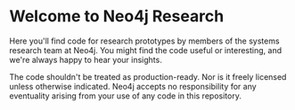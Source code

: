 # Welcome to Neo4j Research

Here you'll find code for research prototypes by members of the systems research team at Neo4j. You might find the code useful or interesting, and we're always happy to hear your insights.

The code shouldn't be treated as production-ready. Nor is it freely licensed unless otherwise indicated. Neo4j accepts no responsibility for any eventuality arising from your use of any code in this repository.
